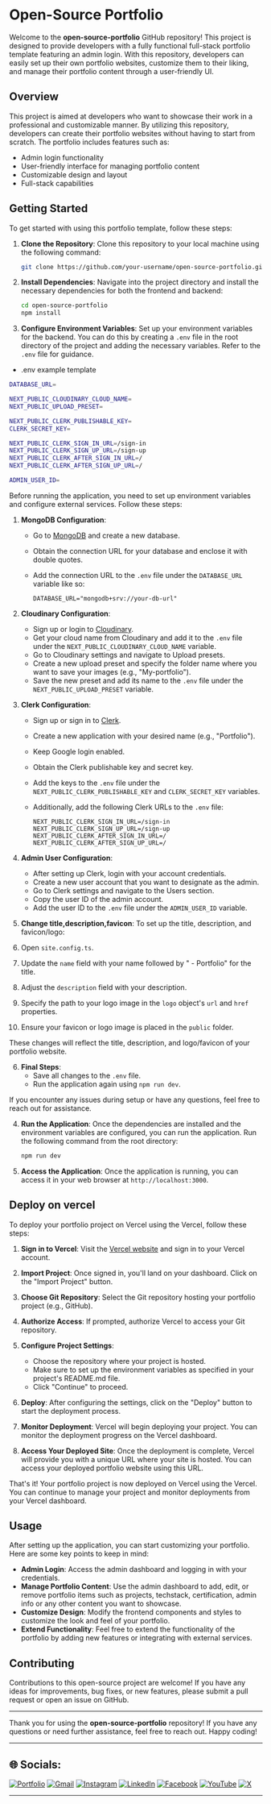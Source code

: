 # Open-Source Portfolio

Welcome to the **open-source-portfolio** GitHub repository! This project is designed to provide developers with a fully functional full-stack portfolio template featuring an admin login. With this repository, developers can easily set up their own portfolio websites, customize them to their liking, and manage their portfolio content through a user-friendly UI.

## Overview

This project is aimed at developers who want to showcase their work in a professional and customizable manner. By utilizing this repository, developers can create their portfolio websites without having to start from scratch. The portfolio includes features such as:

- Admin login functionality
- User-friendly interface for managing portfolio content
- Customizable design and layout
- Full-stack capabilities

## Getting Started

To get started with using this portfolio template, follow these steps:

1. **Clone the Repository**: Clone this repository to your local machine using the following command:

   ```bash
   git clone https://github.com/your-username/open-source-portfolio.git
   ```

2. **Install Dependencies**: Navigate into the project directory and install the necessary dependencies for both the frontend and backend:

   ```bash
   cd open-source-portfolio
   npm install
   ```

3. **Configure Environment Variables**: Set up your environment variables for the backend. You can do this by creating a `.env` file in the root directory of the project and adding the necessary variables. Refer to the `.env` file for guidance.

- .env example template

```bash
DATABASE_URL=

NEXT_PUBLIC_CLOUDINARY_CLOUD_NAME=
NEXT_PUBLIC_UPLOAD_PRESET=

NEXT_PUBLIC_CLERK_PUBLISHABLE_KEY=
CLERK_SECRET_KEY=

NEXT_PUBLIC_CLERK_SIGN_IN_URL=/sign-in
NEXT_PUBLIC_CLERK_SIGN_UP_URL=/sign-up
NEXT_PUBLIC_CLERK_AFTER_SIGN_IN_URL=/
NEXT_PUBLIC_CLERK_AFTER_SIGN_UP_URL=/

ADMIN_USER_ID=
```

Before running the application, you need to set up environment variables and configure external services. Follow these steps:

1. **MongoDB Configuration**:

   - Go to [MongoDB](https://www.mongodb.com/) and create a new database.
   - Obtain the connection URL for your database and enclose it with double quotes.
   - Add the connection URL to the `.env` file under the `DATABASE_URL` variable like so:

     ```
     DATABASE_URL="mongodb+srv://your-db-url"
     ```

2. **Cloudinary Configuration**:

   - Sign up or login to [Cloudinary](https://cloudinary.com/).
   - Get your cloud name from Cloudinary and add it to the `.env` file under the `NEXT_PUBLIC_CLOUDINARY_CLOUD_NAME` variable.
   - Go to Cloudinary settings and navigate to Upload presets.
   - Create a new upload preset and specify the folder name where you want to save your images (e.g., "My-portfolio").
   - Save the new preset and add its name to the `.env` file under the `NEXT_PUBLIC_UPLOAD_PRESET` variable.

3. **Clerk Configuration**:

   - Sign up or sign in to [Clerk](https://clerk.com/).
   - Create a new application with your desired name (e.g., "Portfolio").
   - Keep Google login enabled.
   - Obtain the Clerk publishable key and secret key.
   - Add the keys to the `.env` file under the `NEXT_PUBLIC_CLERK_PUBLISHABLE_KEY` and `CLERK_SECRET_KEY` variables.
   - Additionally, add the following Clerk URLs to the `.env` file:

     ```
     NEXT_PUBLIC_CLERK_SIGN_IN_URL=/sign-in
     NEXT_PUBLIC_CLERK_SIGN_UP_URL=/sign-up
     NEXT_PUBLIC_CLERK_AFTER_SIGN_IN_URL=/
     NEXT_PUBLIC_CLERK_AFTER_SIGN_UP_URL=/
     ```

4. **Admin User Configuration**:

   - After setting up Clerk, login with your account credentials.
   - Create a new user account that you want to designate as the admin.
   - Go to Clerk settings and navigate to the Users section.
   - Copy the user ID of the admin account.
   - Add the user ID to the `.env` file under the `ADMIN_USER_ID` variable.

5. **Change title,description,favicon**:
   To set up the title, description, and favicon/logo:

6. Open `site.config.ts`.
7. Update the `name` field with your name followed by " - Portfolio" for the title.
8. Adjust the `description` field with your description.
9. Specify the path to your logo image in the `logo` object's `url` and `href` properties.
10. Ensure your favicon or logo image is placed in the `public` folder.

These changes will reflect the title, description, and logo/favicon of your portfolio website.

6. **Final Steps**:
   - Save all changes to the `.env` file.
   - Run the application again using `npm run dev`.

If you encounter any issues during setup or have any questions, feel free to reach out for assistance.

4. **Run the Application**: Once the dependencies are installed and the environment variables are configured, you can run the application. Run the following command from the root directory:

   ```bash
   npm run dev
   ```

5. **Access the Application**: Once the application is running, you can access it in your web browser at `http://localhost:3000`.

## Deploy on vercel

To deploy your portfolio project on Vercel using the Vercel, follow these steps:

1. **Sign in to Vercel**: Visit the [Vercel website](https://vercel.com/) and sign in to your Vercel account.

2. **Import Project**: Once signed in, you'll land on your dashboard. Click on the "Import Project" button.

3. **Choose Git Repository**: Select the Git repository hosting your portfolio project (e.g., GitHub).

4. **Authorize Access**: If prompted, authorize Vercel to access your Git repository.

5. **Configure Project Settings**:

   - Choose the repository where your project is hosted.
   - Make sure to set up the environment variables as specified in your project's README.md file.
   - Click "Continue" to proceed.

6. **Deploy**: After configuring the settings, click on the "Deploy" button to start the deployment process.

7. **Monitor Deployment**: Vercel will begin deploying your project. You can monitor the deployment progress on the Vercel dashboard.

8. **Access Your Deployed Site**: Once the deployment is complete, Vercel will provide you with a unique URL where your site is hosted. You can access your deployed portfolio website using this URL.

That's it! Your portfolio project is now deployed on Vercel using the Vercel. You can continue to manage your project and monitor deployments from your Vercel dashboard.

## Usage

After setting up the application, you can start customizing your portfolio. Here are some key points to keep in mind:

- **Admin Login**: Access the admin dashboard and logging in with your credentials.
- **Manage Portfolio Content**: Use the admin dashboard to add, edit, or remove portfolio items such as projects, techstack, certification, admin info or any other content you want to showcase.
- **Customize Design**: Modify the frontend components and styles to customize the look and feel of your portfolio.
- **Extend Functionality**: Feel free to extend the functionality of the portfolio by adding new features or integrating with external services.

## Contributing

Contributions to this open-source project are welcome! If you have any ideas for improvements, bug fixes, or new features, please submit a pull request or open an issue on GitHub.

---

Thank you for using the **open-source-portfolio** repository! If you have any questions or need further assistance, feel free to reach out. Happy coding!

---

## 🌐 Socials:
[![Portfolio](https://img.shields.io/badge/Portfolio-%23000000.svg?style=for-the-badge&logo=Portfolio&logoColor=white)](https://meeruzairwashere-portfolio.onrender.com/)
[![Gmail](https://img.shields.io/badge/Gmail-D14836?style=for-the-badge&logo=gmail&logoColor=white)](mailto:meer.uxair007@gmail.com)
[![Instagram](https://img.shields.io/badge/Instagram-%23E4405F.svg?style=for-the-badge&logo=Instagram&logoColor=white)](https://instagram.com/meeruzairwashere)
[![LinkedIn](https://img.shields.io/badge/linkedin-%230077B5.svg?style=for-the-badge&logo=linkedin&logoColor=white)](https://linkedin.com/in/meer-uzair-1b682b176)
[![Facebook](https://img.shields.io/badge/Facebook-%231877F2.svg?style=for-the-badge&logo=Facebook&logoColor=white)](https://facebook.com/profile.php?id=100069300923731)
[![YouTube](https://img.shields.io/badge/YouTube-%23FF0000.svg?style=for-the-badge&logo=YouTube&logoColor=white)](https://youtube.com/@meeruzairwashere)
[![X](https://img.shields.io/badge/X-%23000000.svg?style=for-the-badge&logo=X&logoColor=white)](https://twitter.com/miruzairwashere)

---